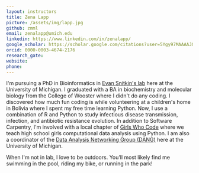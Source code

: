 ```yaml
---
layout: instructors
title: Zena Lapp
picture: /assets/img/lapp.jpg
github: zmml
email: zenalapp@umich.edu
linkedin: https://www.linkedin.com/in/zenalapp/
google_scholar: https://scholar.google.com/citations?user=5Ygy97MAAAAJ&hl=en
orcid: 0000-0003-4674-2176
research_gate:
website: 
phone: 
---
```


I'm pursuing a PhD in Bioinformatics in [Evan Snitkin's lab](https://thesnitkinlab.com/) here at the University of Michigan. I graduated with a BA in biochemistry and molecular biology from the College of Wooster where I didn't do any coding. I discovered how much fun coding is while volunteering at a children's home in Bolivia where I spent my free time learning Python. Now, I use a combination of R and Python to study infectious disease transmission, infection, and antibiotic resistance evolution. In addition to Software Carpentry, I'm involved with a local chapter of [Girls Who Code](http://umich.edu/~girlswc/) where we teach high school girls computational data analysis using Python. I am also a coordinator of the [Data Analysis Networking Group (DANG)](https://um-dang.github.io/) here at the University of Michigan. 

When I'm not in lab, I love to be outdoors. You’ll most likely find me swimming in the pool, riding my bike, or running in the park!
